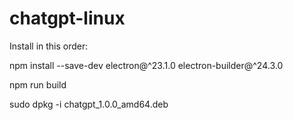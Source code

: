 # chatgpt-linux
Install in this order:

npm install --save-dev electron@^23.1.0 electron-builder@^24.3.0

npm run build

sudo dpkg -i chatgpt_1.0.0_amd64.deb
